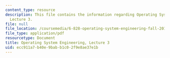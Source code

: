 ```yaml
---
content_type: resource
description: This file contains the information regarding Operating System Engineering,
  Lecture 3.
file: null
file_location: /coursemedia/6-828-operating-system-engineering-fall-2012/ecc911a7b40e9babb1c02f9e8ae37e1b_MIT6_828F12_lec3_notes.pdf
file_type: application/pdf
resourcetype: Document
title: Operating System Engineering, Lecture 3
uid: ecc911a7-b40e-9bab-b1c0-2f9e8ae37e1b
---
```

